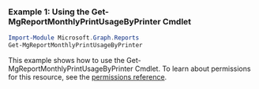 ### Example 1: Using the Get-MgReportMonthlyPrintUsageByPrinter Cmdlet
```powershell
Import-Module Microsoft.Graph.Reports
Get-MgReportMonthlyPrintUsageByPrinter
```
This example shows how to use the Get-MgReportMonthlyPrintUsageByPrinter Cmdlet.
To learn about permissions for this resource, see the [permissions reference](/graph/permissions-reference).
